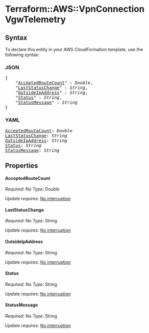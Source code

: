 # Terraform::AWS::VpnConnection VgwTelemetry

## Syntax

To declare this entity in your AWS CloudFormation template, use the following syntax:

### JSON

<pre>
{
    "<a href="#acceptedroutecount" title="AcceptedRouteCount">AcceptedRouteCount</a>" : <i>Double</i>,
    "<a href="#laststatuschange" title="LastStatusChange">LastStatusChange</a>" : <i>String</i>,
    "<a href="#outsideipaddress" title="OutsideIpAddress">OutsideIpAddress</a>" : <i>String</i>,
    "<a href="#status" title="Status">Status</a>" : <i>String</i>,
    "<a href="#statusmessage" title="StatusMessage">StatusMessage</a>" : <i>String</i>
}
</pre>

### YAML

<pre>
<a href="#acceptedroutecount" title="AcceptedRouteCount">AcceptedRouteCount</a>: <i>Double</i>
<a href="#laststatuschange" title="LastStatusChange">LastStatusChange</a>: <i>String</i>
<a href="#outsideipaddress" title="OutsideIpAddress">OutsideIpAddress</a>: <i>String</i>
<a href="#status" title="Status">Status</a>: <i>String</i>
<a href="#statusmessage" title="StatusMessage">StatusMessage</a>: <i>String</i>
</pre>

## Properties

#### AcceptedRouteCount

_Required_: No
_Type_: Double

_Update requires_: [No interruption](https://docs.aws.amazon.com/AWSCloudFormation/latest/UserGuide/using-cfn-updating-stacks-update-behaviors.html#update-no-interrupt)

#### LastStatusChange

_Required_: No
_Type_: String

_Update requires_: [No interruption](https://docs.aws.amazon.com/AWSCloudFormation/latest/UserGuide/using-cfn-updating-stacks-update-behaviors.html#update-no-interrupt)

#### OutsideIpAddress

_Required_: No
_Type_: String

_Update requires_: [No interruption](https://docs.aws.amazon.com/AWSCloudFormation/latest/UserGuide/using-cfn-updating-stacks-update-behaviors.html#update-no-interrupt)

#### Status

_Required_: No
_Type_: String

_Update requires_: [No interruption](https://docs.aws.amazon.com/AWSCloudFormation/latest/UserGuide/using-cfn-updating-stacks-update-behaviors.html#update-no-interrupt)

#### StatusMessage

_Required_: No
_Type_: String

_Update requires_: [No interruption](https://docs.aws.amazon.com/AWSCloudFormation/latest/UserGuide/using-cfn-updating-stacks-update-behaviors.html#update-no-interrupt)

